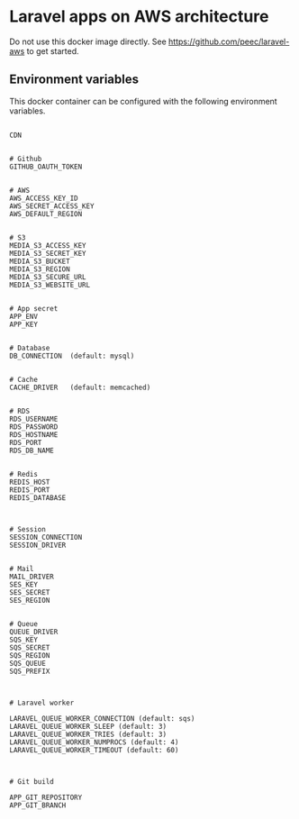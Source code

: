 # Laravel apps on AWS architecture


Do not use this docker image directly. See https://github.com/peec/laravel-aws to get started.


## Environment variables

This docker container can be configured with the following environment variables.

```

CDN


# Github
GITHUB_OAUTH_TOKEN


# AWS
AWS_ACCESS_KEY_ID
AWS_SECRET_ACCESS_KEY
AWS_DEFAULT_REGION


# S3
MEDIA_S3_ACCESS_KEY
MEDIA_S3_SECRET_KEY
MEDIA_S3_BUCKET
MEDIA_S3_REGION
MEDIA_S3_SECURE_URL
MEDIA_S3_WEBSITE_URL


# App secret
APP_ENV
APP_KEY


# Database
DB_CONNECTION  (default: mysql)


# Cache
CACHE_DRIVER   (default: memcached)


# RDS
RDS_USERNAME
RDS_PASSWORD
RDS_HOSTNAME
RDS_PORT
RDS_DB_NAME


# Redis
REDIS_HOST
REDIS_PORT
REDIS_DATABASE



# Session
SESSION_CONNECTION
SESSION_DRIVER


# Mail
MAIL_DRIVER
SES_KEY
SES_SECRET
SES_REGION


# Queue
QUEUE_DRIVER
SQS_KEY
SQS_SECRET
SQS_REGION
SQS_QUEUE
SQS_PREFIX



# Laravel worker

LARAVEL_QUEUE_WORKER_CONNECTION (default: sqs)
LARAVEL_QUEUE_WORKER_SLEEP (default: 3)
LARAVEL_QUEUE_WORKER_TRIES (default: 3)
LARAVEL_QUEUE_WORKER_NUMPROCS (default: 4)
LARAVEL_QUEUE_WORKER_TIMEOUT (default: 60)



# Git build

APP_GIT_REPOSITORY
APP_GIT_BRANCH


```
